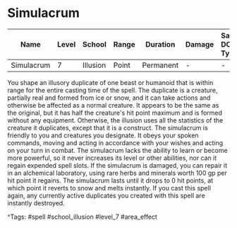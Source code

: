 # Simulacrum

| Name | Level | School | Range | Duration | Damage | Save DC & Type |
|------|-------|--------|-------|----------|--------|----------------|
| Simulacrum | 7 | Illusion | Point | Permanent | - | - |

You shape an illusory duplicate of one beast or humanoid that is within range for the entire casting time of the spell. The duplicate is a creature, partially real and formed from ice or snow, and it can take actions and otherwise be affected as a normal creature. It appears to be the same as the original, but it has half the creature's hit point maximum and is formed without any equipment. Otherwise, the illusion uses all the statistics of the creature it duplicates, except that it is a construct. The simulacrum is friendly to you and creatures you designate. It obeys your spoken commands, moving and acting in accordance with your wishes and acting on your turn in combat. The simulacrum lacks the ability to learn or become more powerful, so it never increases its level or other abilities, nor can it regain expended spell slots. If the simulacrum is damaged, you can repair it in an alchemical laboratory, using rare herbs and minerals worth 100 gp per hit point it regains. The simulacrum lasts until it drops to 0 hit points, at which point it reverts to snow and melts instantly. If you cast this spell again, any currently active duplicates you created with this spell are instantly destroyed.

^Tags: #spell #school_illusion #level_7 #area_effect